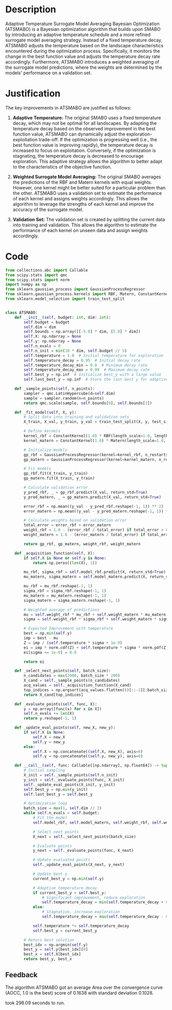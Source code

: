 # Description
Adaptive Temperature Surrogate Model Averaging Bayesian Optimization (ATSMABO) is a Bayesian optimization algorithm that builds upon SMABO by introducing an adaptive temperature schedule and a more refined surrogate model averaging strategy. Instead of a fixed temperature decay, ATSMABO adjusts the temperature based on the landscape characteristics encountered during the optimization process. Specifically, it monitors the change in the best function value and adjusts the temperature decay rate accordingly. Furthermore, ATSMABO introduces a weighted averaging of the surrogate model predictions, where the weights are determined by the models' performance on a validation set.

# Justification
The key improvements in ATSMABO are justified as follows:

1.  **Adaptive Temperature:** The original SMABO uses a fixed temperature decay, which may not be optimal for all landscapes. By adapting the temperature decay based on the observed improvement in the best function value, ATSMABO can dynamically adjust the exploration-exploitation trade-off. If the optimization is progressing well (i.e., the best function value is improving rapidly), the temperature decay is increased to focus on exploitation. Conversely, if the optimization is stagnating, the temperature decay is decreased to encourage exploration. This adaptive strategy allows the algorithm to better adapt to the characteristics of the objective function.

2.  **Weighted Surrogate Model Averaging:** The original SMABO averages the predictions of the RBF and Matern kernels with equal weights. However, one kernel might be better suited for a particular problem than the other. ATSMABO uses a validation set to estimate the performance of each kernel and assigns weights accordingly. This allows the algorithm to leverage the strengths of each kernel and improve the accuracy of the surrogate model.

3. **Validation Set:** The validation set is created by splitting the current data into training and validation. This allows the algorithm to estimate the performance of each kernel on unseen data and assign weights accordingly.

# Code
```python
from collections.abc import Callable
from scipy.stats import qmc
from scipy.stats import norm
import numpy as np
from sklearn.gaussian_process import GaussianProcessRegressor
from sklearn.gaussian_process.kernels import RBF, Matern, ConstantKernel
from sklearn.model_selection import train_test_split


class ATSMABO:
    def __init__(self, budget: int, dim: int):
        self.budget = budget
        self.dim = dim
        self.bounds = np.array([[-5.0] * dim, [5.0] * dim])
        self.X: np.ndarray = None
        self.y: np.ndarray = None
        self.n_evals = 0
        self.n_init = min(10 * dim, self.budget // 5)
        self.temperature = 1.0  # Initial temperature for exploration
        self.temperature_decay = 0.95  # Initial decay rate
        self.temperature_decay_min = 0.8  # Minimum decay rate
        self.temperature_decay_max = 0.99  # Maximum decay rate
        self.best_y = np.inf  # Initialize best_y with a large value
        self.last_best_y = np.inf  # Store the last best y for adaptive temperature

    def _sample_points(self, n_points):
        sampler = qmc.LatinHypercube(d=self.dim)
        sample = sampler.random(n=n_points)
        return qmc.scale(sample, self.bounds[0], self.bounds[1])

    def _fit_model(self, X, y):
        # Split data into training and validation sets
        X_train, X_val, y_train, y_val = train_test_split(X, y, test_size=0.2, random_state=42)

        # Define kernels
        kernel_rbf = ConstantKernel(1.0) * RBF(length_scale=1.0, length_scale_bounds=(1e-2, 1e2))
        kernel_matern = ConstantKernel(1.0) * Matern(length_scale=1.0, length_scale_bounds=(1e-2, 1e2), nu=2.5)

        # Initialize models
        gp_rbf = GaussianProcessRegressor(kernel=kernel_rbf, n_restarts_optimizer=5)
        gp_matern = GaussianProcessRegressor(kernel=kernel_matern, n_restarts_optimizer=5)

        # Fit models
        gp_rbf.fit(X_train, y_train)
        gp_matern.fit(X_train, y_train)

        # Calculate validation error
        y_pred_rbf, _ = gp_rbf.predict(X_val, return_std=True)
        y_pred_matern, _ = gp_matern.predict(X_val, return_std=True)

        error_rbf = np.mean((y_val - y_pred_rbf.reshape(-1, 1)) ** 2)
        error_matern = np.mean((y_val - y_pred_matern.reshape(-1, 1)) ** 2)

        # Calculate weights based on validation error
        total_error = error_rbf + error_matern
        weight_rbf = 1.0 - (error_rbf / total_error) if total_error > 0 else 0.5
        weight_matern = 1.0 - (error_matern / total_error) if total_error > 0 else 0.5

        return gp_rbf, gp_matern, weight_rbf, weight_matern

    def _acquisition_function(self, X):
        if self.X is None or self.y is None:
            return np.zeros((len(X), 1))

        mu_rbf, sigma_rbf = self.model_rbf.predict(X, return_std=True)
        mu_matern, sigma_matern = self.model_matern.predict(X, return_std=True)

        mu_rbf = mu_rbf.reshape(-1, 1)
        sigma_rbf = sigma_rbf.reshape(-1, 1)
        mu_matern = mu_matern.reshape(-1, 1)
        sigma_matern = sigma_matern.reshape(-1, 1)

        # Weighted average of predictions
        mu = self.weight_rbf * mu_rbf + self.weight_matern * mu_matern
        sigma = self.weight_rbf * sigma_rbf + self.weight_matern * sigma_matern

        # Expected Improvement with temperature
        best = np.min(self.y)
        imp = best - mu
        Z = imp / (self.temperature * sigma + 1e-9)
        ei = imp * norm.cdf(Z) + self.temperature * sigma * norm.pdf(Z)
        ei[sigma <= 1e-6] = 0.0

        return ei

    def _select_next_points(self, batch_size):
        n_candidates = max(2000, batch_size * 200)
        X_cand = self._sample_points(n_candidates)
        acq_values = self._acquisition_function(X_cand)
        top_indices = np.argsort(acq_values.flatten())[::-1][:batch_size]
        return X_cand[top_indices]

    def _evaluate_points(self, func, X):
        y = np.array([func(x) for x in X])
        self.n_evals += len(X)
        return y.reshape(-1, 1)

    def _update_eval_points(self, new_X, new_y):
        if self.X is None:
            self.X = new_X
            self.y = new_y
        else:
            self.X = np.concatenate((self.X, new_X), axis=0)
            self.y = np.concatenate((self.y, new_y), axis=0)

    def __call__(self, func: Callable[[np.ndarray], np.float64]) -> tuple[np.float64, np.array]:
        # Initial sampling
        X_init = self._sample_points(self.n_init)
        y_init = self._evaluate_points(func, X_init)
        self._update_eval_points(X_init, y_init)
        self.best_y = np.min(y_init)
        self.last_best_y = self.best_y

        # Optimization loop
        batch_size = max(1, self.dim // 2)
        while self.n_evals < self.budget:
            # Fit the model
            self.model_rbf, self.model_matern, self.weight_rbf, self.weight_matern = self._fit_model(self.X, self.y)

            # Select next points
            X_next = self._select_next_points(batch_size)

            # Evaluate points
            y_next = self._evaluate_points(func, X_next)

            # Update evaluated points
            self._update_eval_points(X_next, y_next)

            # Update best y
            current_best_y = np.min(self.y)

            # Adaptive temperature decay
            if current_best_y < self.best_y:
                # Significant improvement, reduce exploration
                self.temperature_decay = min(self.temperature_decay + 0.02, self.temperature_decay_max)
            else:
                # Stagnation, increase exploration
                self.temperature_decay = max(self.temperature_decay - 0.02, self.temperature_decay_min)

            self.temperature *= self.temperature_decay
            self.best_y = current_best_y

        # Return best solution
        best_idx = np.argmin(self.y)
        best_y = self.y[best_idx][0]
        best_x = self.X[best_idx]
        return best_y, best_x
```
## Feedback
 The algorithm ATSMABO got an average Area over the convergence curve (AOCC, 1.0 is the best) score of 0.1638 with standard deviation 0.1028.

took 298.09 seconds to run.